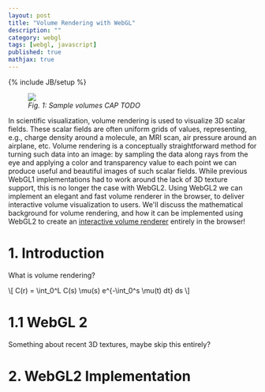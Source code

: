 ```yaml
---
layout: post
title: "Volume Rendering with WebGL"
description: ""
category: webgl
tags: [webgl, javascript]
published: true
mathjax: true
---
```

{% include JB/setup %}

<figure>
	<img class="img-fluid" src="https://i.imgur.com/YqdyKCj.png"/>
	<figcaption><i>Fig. 1: Sample volumes CAP TODO</i></figcaption>
</figure>

In scientific visualization, volume rendering is used to visualize
3D scalar fields. These scalar fields are often
uniform grids of values, representing,
e.g., charge density around a molecule,
an MRI scan, air pressure around an airplane, etc.
Volume rendering is a conceptually straightforward method
for turning such data into an image: by sampling the data
along rays from the eye and applying
a color and transparency value to each point we can
produce useful and beautiful images of such scalar fields.
While previous WebGL1 implementations had to work around
the lack of 3D texture support, this is no longer
the case with WebGL2. Using WebGL2 we can implement
an elegant and fast volume renderer in the browser,
to deliver interactive volume visualization to users.
We'll discuss the mathematical background
for volume rendering, and how it can be implemented using
WebGL2 to create an
[interactive volume renderer](https://www.willusher.io/webgl-volume-raycaster/)
entirely in the browser!

<!--more-->

# 1. Introduction

What is volume rendering?

\\[
C(r) = \int_0^L C(s) \mu(s) e^{-\int_0^s \mu(t) dt} ds
\\]

# 1.1 WebGL 2

Something about recent 3D textures, maybe skip this entirely?

# 2. WebGL2 Implementation

